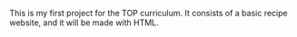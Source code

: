 This is my first project for the TOP curriculum. It consists of a basic recipe website, and it will be made with HTML.